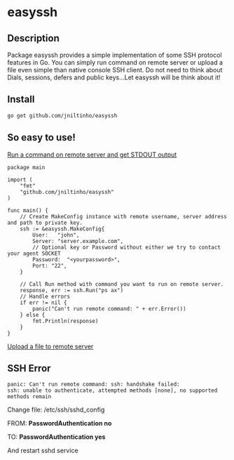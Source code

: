 # easyssh

## Description

Package easyssh provides a simple implementation of some SSH protocol features in Go.
You can simply run command on remote server or upload a file even simple than native console SSH client.
Do not need to think about Dials, sessions, defers and public keys...Let easyssh will be think about it!

## Install


```bash
go get github.com/jniltinho/easyssh
```

## So easy to use!

[Run a command on remote server and get STDOUT output](example/run.go)

```
package main

import (
	"fmt"
	"github.com/jniltinho/easyssh"
)

func main() {
	// Create MakeConfig instance with remote username, server address and path to private key.
	ssh := &easyssh.MakeConfig{
		User:   "john",
		Server: "server.example.com",
		// Optional key or Password without either we try to contact your agent SOCKET
		Password:  "<yourpassword>",
		Port: "22",
	}

	// Call Run method with command you want to run on remote server.
	response, err := ssh.Run("ps ax")
	// Handle errors
	if err != nil {
		panic("Can't run remote command: " + err.Error())
	} else {
		fmt.Println(response)
	}
}
```

[Upload a file to remote server](example/scp.go)


## SSH Error

```
panic: Can't run remote command: ssh: handshake failed: 
ssh: unable to authenticate, attempted methods [none], no supported methods remain
```

Change file: /etc/ssh/sshd_config

FROM: **PasswordAuthentication no**

TO: **PasswordAuthentication yes**

And restart sshd service

